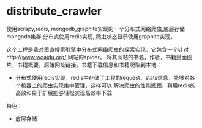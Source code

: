 distribute_crawler
==================

使用scrapy,redis, mongodb,graphite实现的一个分布式网络爬虫,底层存储mongodb集群,分布式使用redis实现,
爬虫状态显示使用graphite实现。

这个工程是我对垂直搜索引擎中分布式网络爬虫的探索实现，它包含一个针对http://www.woaidu.org/ 网站的spider，
将其网站的书名，作者，书籍封面图片，书籍概要，原始网址链接，书籍下载信息和书籍爬取到本地：
* 分布式使用redis实现，redis中存储了工程的request，stats信息，能够对各个机器上的爬虫实现集中管理，这样可以
解决爬虫的性能瓶颈，利用redis的高效和易于扩展能够轻松实现高效率下载

特色：
* 底层存储
